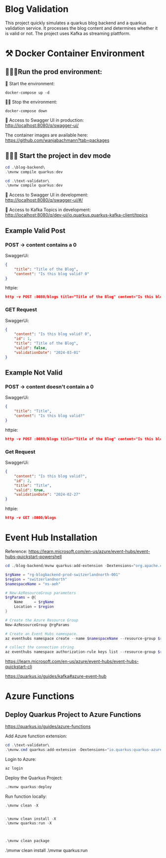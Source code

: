 # Blog Validation

This project quickly simulates a quarkus blog backend and a quarkus validation service.
It processes the blog content and determines whether it is valid or not.
The project uses Kafka as streaming plattform.

# ⚒️ Docker Container Environment

## 🏃🏻‍♂️Run the prod environment:

💨 Start the environment:

```Shell
docker-compose up -d
```

🤚🏻 Stop the environment:

```Shell
docker-compose down
```

🔗 Access to Swagger UI in production:<br>
[http://localhost:8080/q/swagger-ui/](http://localhost:8080/q/swagger-ui/)

The container images are available here:
https://github.com/wanjabachmann?tab=packages

## 🧑🏻‍💻 Start the project in dev mode

```PowerShell
cd .\blog-backend\
.\mvnw compile quarkus:dev
```

```PowerShell
cd .\text-validator\
.\mvnw compile quarkus:dev
```

🔗 Access to Swagger UI in development:<br>
[http://localhost:8080/q/swagger-ui/#/](http://localhost:8080/q/swagger-ui/#/)

🔗 Access to Kafka Topics in development:<br>
[http://localhost:8080/q/dev-ui/io.quarkus.quarkus-kafka-client/topics](http://localhost:8080/q/dev-ui/io.quarkus.quarkus-kafka-client/topics)

## Example Valid Post

### POST → content contains a 0

SwaggerUi:

```JSON
{
    "title": "Title of the Blog",
    "content": "Is this blog valid? 0"
}
```

httpie:

```JSON
http -v POST :8080/blogs title="Title of the Blog" content="Is this blog valid? 0"
```

### GET Request

SwaggerUi:

```JSON
{
    "content": "Is this blog valid? 0",
    "id": 1,
    "title": "Title of the Blog",
    "valid": false,
    "validationDate": "2024-03-01"
}
```

## Example Not Valid

### POST → content **doesn't** contain a 0

SwaggerUi:

```JSON
{
    "title": "Title",
    "content": "Is this blog valid?"
}
```

httpie:

```JSON
http -v POST :8080/blogs title="Title of the Blog" content="Is this blog valid?"
```

### Get Request

SwaggerUi:

```JSON
{
    "content": "Is this blog valid?",
    "id": 2,
    "title": "Title",
    "valid": true,
    "validationDate": "2024-02-27"
}
```

httpie:

```JSON
http -v GET :8080/blogs
```

# Event Hub Installation

Reference: https://learn.microsoft.com/en-us/azure/event-hubs/event-hubs-quickstart-powershell

```PowerShell
cd ./blog-backend/mvnw quarkus:add-extension -Dextensions="org.apache.camel.quarkus:camel-quarkus-azure-eventhubs"
```

```PowerShell
$rgName = "rg-blogbackend-prod-switzerlandnorth-001"
$region = "switzerlandnorth"
$namespaceName = "ns-aeh"

# New-AzResourceGroup parameters
$rgParams = @{
    Name     = $rgName
    Location = $region
}

# Create the Azure Resource Group
New-AzResourceGroup @rgParams

# Create an Event Hubs namespace.
az eventhubs namespace create --name $namespaceName --resource-group $rgName -l $region --sku Standard

# collect the connection string
az eventhubs namespace authorization-rule keys list --resource-group $rgName --namespace-name $namespaceName --name RootManageSharedAccessKey --query primaryConnectionString

```

https://learn.microsoft.com/en-us/azure/event-hubs/event-hubs-quickstart-cli

https://quarkus.io/guides/kafka#azure-event-hub

# Azure Functions

##

## Deploy Quarkus Project to Azure Functions

https://quarkus.io/guides/azure-functions

Add Azure function extension:

```PowerShell
cd .\text-validator\
.\mvnw.cmd quarkus:add-extension -Dextensions="io.quarkus:quarkus-azure-functions" -f ".\text-validator\pom.xml"
```

Login to Azure:

```PowerShell
az login
```

Deploy the Quarkus Project:

```PowerShell
./mvnw quarkus:deploy
```

Run function locally:

```PowerShell
.\mvnw clean -X


.\mvnw clean install -X
.\mvnw quarkus:run -X



.\mvnw clean package
```

.\mvnw clean install
.\mvnw quarkus:run
